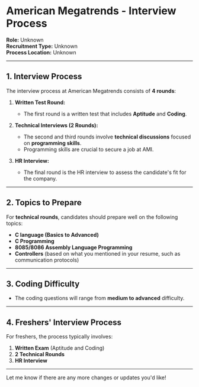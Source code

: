 # American Megatrends - Interview Process

**Role:** Unknown  
**Recruitment Type:** Unknown  
**Process Location:** Unknown  

---

## 1. Interview Process

The interview process at American Megatrends consists of **4 rounds**:

1. **Written Test Round:**
   - The first round is a written test that includes **Aptitude** and **Coding**.
   
2. **Technical Interviews (2 Rounds):**
   - The second and third rounds involve **technical discussions** focused on **programming skills**.  
   - Programming skills are crucial to secure a job at AMI.

3. **HR Interview:**
   - The final round is the HR interview to assess the candidate's fit for the company.

---

## 2. Topics to Prepare

For **technical rounds**, candidates should prepare well on the following topics:

- **C language (Basics to Advanced)**
- **C Programming**
- **8085/8086 Assembly Language Programming**
- **Controllers** (based on what you mentioned in your resume, such as communication protocols)

---

## 3. Coding Difficulty

- The coding questions will range from **medium to advanced** difficulty.

---

## 4. Freshers' Interview Process

For freshers, the process typically involves:

1. **Written Exam** (Aptitude and Coding)
2. **2 Technical Rounds**
3. **HR Interview**

---

Let me know if there are any more changes or updates you'd like!
